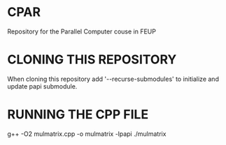 # CPAR
Repository for the Parallel Computer couse in FEUP

# CLONING THIS REPOSITORY
When cloning this repository add '--recurse-submodules' to initialize and update papi submodule.

# RUNNING THE CPP FILE
g++ -O2 mulmatrix.cpp -o mulmatrix -lpapi
./mulmatrix
